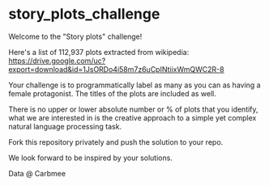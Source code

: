 # story_plots_challenge

Welcome to the "Story plots" challenge!

Here's a list of 112,937 plots extracted from wikipedia: https://drive.google.com/uc?export=download&id=1JsORDo4i58m7z6uCpINtiixWmQWC2R-8

Your challenge is to programmatically label as many as you can as having a female protagonist. The titles of the plots are included as well.

There is no upper or lower absolute number or % of plots that you identify, what we are interested in is the creative approach to a simple yet complex natural language processing task.

Fork this repository privately and push the solution to your repo.

We look forward to be inspired by your solutions.

Data @ Carbmee
